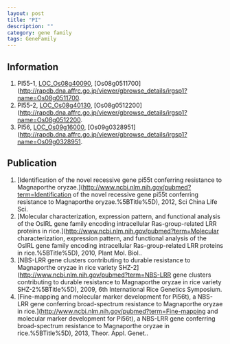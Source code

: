 ```yaml
---
layout: post
title: "PI"
description: ""
category: gene family
tags: GeneFamily
---
```


## Information
1. PI55-1, [LOC_Os08g40090](http://rice.plantbiology.msu.edu/cgi-bin/ORF_infopage.cgi?orf=LOC_Os08g40090), [Os08g0511700](http://rapdb.dna.affrc.go.jp/viewer/gbrowse_details/irgsp1?name=Os08g0511700.
2. PI55-2, [LOC_Os08g40130](http://rice.plantbiology.msu.edu/cgi-bin/ORF_infopage.cgi?orf=LOC_Os08g40130), [Os08g0512200](http://rapdb.dna.affrc.go.jp/viewer/gbrowse_details/irgsp1?name=Os08g0512200.
3. PI56, [LOC_Os09g16000](http://rice.plantbiology.msu.edu/cgi-bin/ORF_infopage.cgi?orf=LOC_Os09g16000), [Os09g0328951](http://rapdb.dna.affrc.go.jp/viewer/gbrowse_details/irgsp1?name=Os09g0328951.

## Publication
1. [Identification of the novel recessive gene pi55t conferring resistance to Magnaporthe oryzae.](http://www.ncbi.nlm.nih.gov/pubmed?term=Identification of the novel recessive gene pi55t conferring resistance to Magnaporthe oryzae.%5BTitle%5D), 2012, Sci China Life Sci.
2. [Molecular characterization, expression pattern, and functional analysis of the OsIRL gene family encoding intracellular Ras-group-related LRR proteins in rice.](http://www.ncbi.nlm.nih.gov/pubmed?term=Molecular characterization, expression pattern, and functional analysis of the OsIRL gene family encoding intracellular Ras-group-related LRR proteins in rice.%5BTitle%5D), 2010, Plant Mol. Biol..
3. [NBS-LRR gene clusters contributing to durable resistance to Magnaporthe oryzae in rice variety SHZ-2](http://www.ncbi.nlm.nih.gov/pubmed?term=NBS-LRR gene clusters contributing to durable resistance to Magnaporthe oryzae in rice variety SHZ-2%5BTitle%5D), 2009, 6th International Rice Genetics Symposium.
4. [Fine-mapping and molecular marker development for Pi56t), a NBS-LRR gene conferring broad-spectrum resistance to Magnaporthe oryzae in rice.](http://www.ncbi.nlm.nih.gov/pubmed?term=Fine-mapping and molecular marker development for Pi56t), a NBS-LRR gene conferring broad-spectrum resistance to Magnaporthe oryzae in rice.%5BTitle%5D), 2013, Theor. Appl. Genet..


